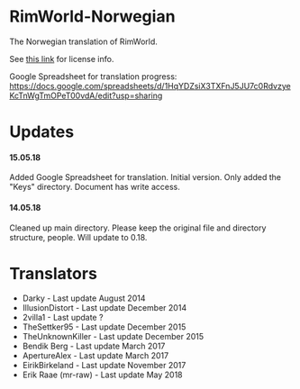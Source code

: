 RimWorld-Norwegian
==================

The Norwegian translation of RimWorld.

See [this link](http://ludeon.com/forums/index.php?topic=2933.0) for license info.

Google Spreadsheet for translation progress: https://docs.google.com/spreadsheets/d/1HqYDZsiX3TXFnJ5JU7c0RdvzyeKcTnWgTmOPeT00vdA/edit?usp=sharing

Updates
======

#### 15.05.18
Added Google Spreadsheet for translation. Initial version. Only added the "Keys" directory. Document has write access.

#### 14.05.18
Cleaned up main directory. Please keep the original file and directory structure, people. Will update to 0.18.

Translators
======

- Darky - Last update August 2014
- IllusionDistort - Last update December 2014
- 2villa1 - Last update ?
- TheSettker95 - Last update December 2015
- TheUnknownKiller - Last update December 2015
- Bendik Berg - Last update March 2017
- ApertureAlex - Last update March 2017
- EirikBirkeland - Last update November 2017
- Erik Raae (mr-raw) - Last update May 2018
